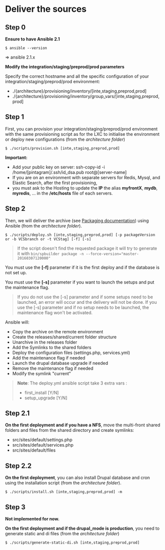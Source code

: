 Deliver the sources
===================

Step 0
------

__Ensure to have Ansible 2.1__
```
$ ansible --version
```
=> ansible 2.1.x

__Modify the integration/staging/preprod/prod parameters__
 
Specify the correct hostname and all the specific configuration of your integration/staging/preprod/prod environment:

 + ./{architecture}/provisioning/inventory/[inte,staging,preprod,prod]
 + ./{architecture}/provisioning/inventory/group_vars/[inte,staging,preprod,prod]

Step 1
------

First, you can provision your integration/staging/preprod/prod environment with the same provisioning script as for the LXC
to initialise the environment or deploy new configurations (from the *architecture folder*)
```
$ ./scripts/provision.sh [inte,staging,preprod,prod]
```

**Important:**
+ Add your public key on server: ssh-copy-id -i /home/[pintagram]/.ssh/id_dsa.pub root@[server-name]
+ If you are on an environment with separate servers for Redis, Mysql, and Elastic Search, after the first provisioning,
+ you must ask to the Hosting to update the **IP** the alias **myfrontX**, **mydb**, **myredis**, ... in the **/etc/hosts** file of each servers.

Step 2
------

Then, we will deliver the archive (see [Packaging documentation](./packaging.md)) using Ansible (from the *architecture folder*).
```
$ ./scripts/deploy.sh [inte,staging,preprod,prod] [-p packageVersion or -b VCSbranch or -t VCStag] [-f] [-s]
```

> If the script doesn't find the requested package it will try to generate it with `bin/spbuilder package -n --force-version="master-20160307120000"`

You must use the **[-f]** parameter if it is the first deploy and if the database is not set up.

You must use the **[-s]** parameter if you want to launch the setups and put the maintenance flag.
> If you do not use the [-s] parameter and if some setups need to be launched, an error will occur and the delivery will not be done.
> If you use the [-s] parameter and if no setup needs to be launched, the maintenance flag won't be activated.

Ansible will:

 + Copy the archive on the remote environment
 + Create the releases/shared/current folder structure
 + Unarchive in the releases folder
 + Add the Symlinks to the shared folders
 + Deploy the configuration files (settings.php, services.yml)
 + Add the maintenance flag if needed
 + Launch the drupal database upgrade if needed
 + Remove the maintenance flag if needed
 + Modify the symlink "current"
 
> **Note**: The deploy.yml ansible script take 3 extra vars :
>  * first_install [Y/N]
>  * setup_upgrade [Y/N]

Step 2.1
--------

__On the first deployment and if you have a NFS__, move the multi-front shared folders and files from the shared directory and create symlinks:

 + src/sites/default/settings.php
 + src/sites/default/services.php
 + src/sites/default/files
 
Step 2.2
--------

__On the first deployment__, you can also install Drupal database and cron using the installation script (from the *architecture folder*).

```
$ ./scripts/install.sh [inte,staging,preprod,prod] -m
```

Step 3
------

**Not implemented for now.**

__On the first deployment and if the drupal_mode is production__, you need to generate static and di files (from the *architecture folder*)

```
$ ./scripts/generate-static-di.sh [inte,staging,preprod,prod]
```
